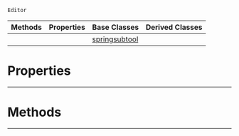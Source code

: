  `Editor`

|Methods|Properties|Base Classes|Derived Classes|
|---|---|---|---|
| | |[springsubtool](https://plasmaengine.github.io/PlasmaDocs/Plasma1/C++/code_reference/class_reference/springsubtool.markdown)| |


 #  Properties


---  
 #  Methods


---  
 

 